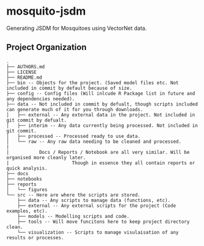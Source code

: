 mosquito-jsdm
==============================

Generating JSDM for Mosquitoes using VectorNet data.

Project Organization
--------------------

    .
    ├── AUTHORS.md
    ├── LICENSE
    ├── README.md
    ├── bin -- Objects for the project. (Saved model files etc. Not included in commit by default because of size.
    ├── config -- Config files (Will inlcude R Package list in future and any dependencies needed).
    ├── data -- Not included in commit by defualt, though scripts included can generate much of it for you through downloads.
    │   ├── external -- Any external data in the project. Not included in git commit by defualt.
    │   ├── interim -- Any data currently being processed. Not included in git commit.
    │   ├── processed -- Processed ready to use data. 
    │   └── raw -- Any raw data needing to be cleaned and processed.
    |
    |           Docs / Reports / Notebook are all very similar. Will be organised more cleanly later. 
    |                       Though in essence they all contain reports or quick analysis.
    ├── docs
    ├── notebooks
    ├── reports
    │   └── figures
    └── src -- Here are where the scripts are stored.
        ├── data -- Any scripts to manage data (functions, etc).
        ├── external -- Any external scripts for the project (Code examples, etc).
        ├── models -- Modelling scripts and code.
        ├── tools -- Will move funcitons here to keep project directory clean.
        └── visualization -- Scripts to manage visulaisation of any results or processes.
